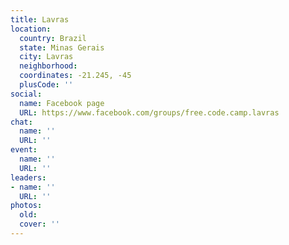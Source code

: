 ```yaml
---
title: Lavras
location:
  country: Brazil
  state: Minas Gerais
  city: Lavras
  neighborhood: 
  coordinates: -21.245, -45
  plusCode: ''
social:
  name: Facebook page
  URL: https://www.facebook.com/groups/free.code.camp.lavras
chat:
  name: ''
  URL: ''
event:
  name: ''
  URL: ''
leaders:
- name: ''
  URL: ''
photos:
  old: 
  cover: ''
---
```

